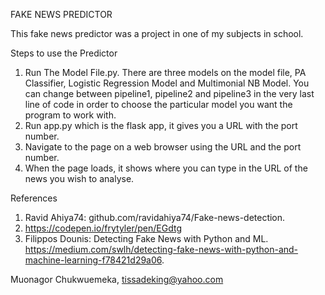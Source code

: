 FAKE NEWS PREDICTOR 

This fake news predictor was a project in one of my subjects in school.

Steps to use the Predictor

1. Run The Model File.py. There are three models on the model file, PA Classifier, Logistic Regression Model and Multimonial NB Model. You can change between pipeline1, pipeline2 and pipeline3 in the very last line of code in order to choose the particular model you want the program to work with.
2. Run app.py which is the flask app, it gives you a URL with the port number.
3. Navigate to the page on a web browser using the URL and the port number.
4. When the page loads, it shows where you can type in the URL of the news you wish to analyse.


References

1. Ravid Ahiya74: github.com/ravidahiya74/Fake-news-detection. 
2. https://codepen.io/frytyler/pen/EGdtg
3. Filippos Dounis: Detecting Fake News with Python and ML. https://medium.com/swlh/detecting-fake-news-with-python-and-machine-learning-f78421d29a06.



Muonagor Chukwuemeka, tissadeking@yahoo.com 
